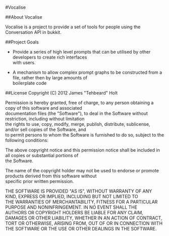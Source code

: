 #Vocalise

##About Vocalise

Vocalise is a project to provide a set of tools for people using the Conversation API in bukkit.  

##Project Goals

* Provide a series of high level prompts that can be utilised by other developers to create rich interfaces  
with users.

* A mechanism to allow complex prompt graphs to be constructed from a file, rather then by large amounts of  
boilerplate code

##License
Copyright (C) 2012 James "Tehbeard" Holt

Permission is hereby granted, free of charge, to any person obtaining a copy of this software and associated  
documentation files (the "Software"), to deal in the Software without restriction, including without limitation  
the rights to use, copy, modify, merge, publish, distribute, sublicense, and/or sell copies of the Software, and  
to permit persons to whom the Software is furnished to do so, subject to the following conditions:

The above copyright notice and this permission notice shall be included in all copies or substantial portions of  
the Software.  

The name of the copyright holder may not be used to endorse or promote products derived from this software without  
specific prior written permission.

THE SOFTWARE IS PROVIDED "AS IS", WITHOUT WARRANTY OF ANY KIND, EXPRESS OR IMPLIED, INCLUDING BUT NOT LIMITED TO  
THE WARRANTIES OF MERCHANTABILITY, FITNESS FOR A PARTICULAR PURPOSE AND NONINFRINGEMENT. IN NO EVENT SHALL THE  
AUTHORS OR COPYRIGHT HOLDERS BE LIABLE FOR ANY CLAIM, DAMAGES OR OTHER LIABILITY, WHETHER IN AN ACTION OF CONTRACT,  
TORT OR OTHERWISE, ARISING FROM, OUT OF OR IN CONNECTION WITH THE SOFTWARE OR THE USE OR OTHER DEALINGS IN THE SOFTWARE.